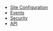 - [Site Configuration](Configuration.md)
- [Events](Event.md)
- [Security](Security.md)
- [API](https://wutsi.github.io/linkedin-server/api/)
